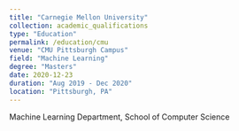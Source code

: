 ```yaml
---
title: "Carnegie Mellon University"
collection: academic_qualifications
type: "Education"
permalink: /education/cmu
venue: "CMU Pittsburgh Campus"
field: "Machine Learning"
degree: "Masters"
date: 2020-12-23
duration: "Aug 2019 - Dec 2020"
location: "Pittsburgh, PA"
---
```


Machine Learning Department, School of Computer Science
